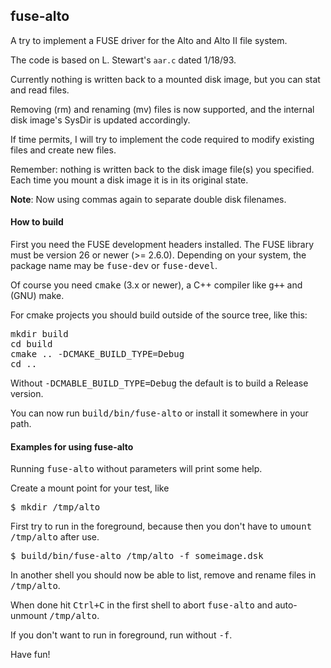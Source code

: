## fuse-alto

A try to implement a FUSE driver for the Alto and Alto II
file system.

The code is based on L. Stewart's `aar.c` dated 1/18/93.

Currently nothing is written back to a mounted disk image,
but you can stat and read files.

Removing (rm) and renaming (mv) files is now supported,
and the internal disk image's SysDir is updated accordingly.

If time permits, I will try to implement the code required to
modify existing files and create new files.

Remember: nothing is written back to the disk image file(s) you specified.
Each time you mount a disk image it is in its original state.

<strong>Note</strong>: Now using commas again to separate double disk filenames.

#### How to build

First you need the FUSE development headers installed.
The FUSE library must be version 26 or newer (>= 2.6.0).
Depending on your system, the package name may be <tt>fuse-dev</tt>
or <tt>fuse-devel</tt>.

Of course you need <tt>cmake</tt> (3.x or newer), a C++ compiler like <tt>g++</tt> and (GNU) make.

For cmake projects you should build outside of the source tree, like this:

<pre>mkdir build
cd build
cmake .. -DCMAKE_BUILD_TYPE=Debug
cd ..
</pre>
Without <tt>-DCMABLE_BUILD_TYPE=Debug</tt> the default is to build a Release version.

You can now run <tt>build/bin/fuse-alto</tt> or install it somewhere in your path.

#### Examples for using fuse-alto

Running <tt>fuse-alto</tt> without parameters will print some help.

Create a mount point for your test, like
<pre>$ mkdir /tmp/alto</pre>

First try to run in the foreground, because then you don't have to <tt>umount /tmp/alto</tt> after use.
<pre>$ build/bin/fuse-alto /tmp/alto -f someimage.dsk</pre>

In another shell you should now be able to list, remove and rename files in <tt>/tmp/alto</tt>.

When done hit <tt>Ctrl+C</tt> in the first shell to abort <tt>fuse-alto</tt> and auto-unmount <tt>/tmp/alto</tt>.

If you don't want to run in foreground, run without <tt>-f</tt>.

Have fun!
